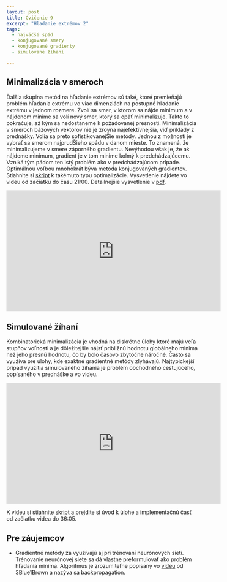 ```yaml
---
layout: post
title: Cvičenie 9
excerpt: "Hľadanie extrémov 2"
tags:
  - najväčší spád
  - konjugované smery
  - konjugované gradienty
  - simulované žíhaní

---
```



## Minimalizácia v smeroch

Ďalšia skupina metód na hľadanie extrémov sú také, ktoré premieňajú problém hľadania extrému vo viac dimenziách na postupné hľadanie extrému v jednom rozmere. Zvolí sa smer, v ktorom sa nájde minimum a v nájdenom minime sa volí nový smer, ktorý sa opäť minimalizuje. Takto to pokračuje, až kým sa nedostaneme k požadovanej presnosti. Minimalizácia v smeroch bázových vektorov nie je zrovna najefektívnejšia, viď príklady z prednášky. Volia sa preto sofistikovanejŠie metódy. Jednou z možností je vybrať sa smerom najprudŠieho spádu v danom mieste. To znamená, že minimalizujeme v smere záporného gradientu. Nevýhodou však je, že ak nájdeme minimum, gradient je v tom minime kolmý k predchádzajúcemu. Vzniká tým pádom ten istý problém ako v predchádzajúcom prípade. Optimálnou voľbou mnohokrát býva metóda konjugovaných gradientov. Stiahnite si [skript](http://babjarob.github.io/cv9/Multidimensional_optimisation_author.m) k takémuto typu optimalizácie. Vysvetlenie nájdete vo videu od začiatku do času 21:00. Detailnejšie vysvetlenie v [pdf](http://babjarob.github.io/cv9/conj_grad.pdf).

<div class="embed-responsive embed-responsive-16by9">
<iframe width="560" height="315" src="https://www.youtube.com/embed/UejgqnPNZzA" title="YouTube video player" frameborder="0" allow="accelerometer; autoplay; clipboard-write; encrypted-media; gyroscope; picture-in-picture" allowfullscreen></iframe>
</div>

## Simulované žíhaní

Kombinatorická minimalizácia je vhodná na diskrétne úlohy ktoré majú veľa stupňov voľnosti a je dôležitejšie nájsť približnú hodnotu globálneho minima než jeho presnú hodnotu, čo by bolo časovo zbytočne náročné. Často sa využíva pre úlohy, kde exaktné gradientné metódy zlyhávajú. Najtypickejší prípad využitia simulovaného žíhania je problém obchodného cestujúceho, popísaného v prednáške a vo videu.

<div class="embed-responsive embed-responsive-16by9">
<iframe width="560" height="315" src="https://www.youtube.com/embed/NhSHKzOeD1o" title="YouTube video player" frameborder="0" allow="accelerometer; autoplay; clipboard-write; encrypted-media; gyroscope; picture-in-picture" allowfullscreen></iframe>
</div>

K videu si stiahnite [skript](http://kfe.fjfi.cvut.cz/~vabekjan/NME/06%20-%20Optimalizacni%20ulohy/Simulated%20annealing/01%20TSP%20using%20SA%20(Standard)) a prejdite si úvod k úlohe a implementačnú časť od začiatku videa do 36:05. 

## Pre záujemcov

  * Gradientné metódy za využívajú aj pri trénovaní neurónových sietí. Trénovanie neurónovej siete sa dá vlastne preformulovať ako problém hľadania minima. Algoritmus je zrozumiteľne popísaný vo [videu](https://www.youtube.com/watch?v=Ilg3gGewQ5U&t=63s&ab_channel=3Blue1Brown) od 3Blue1Brown a nazýva sa backpropagation. 